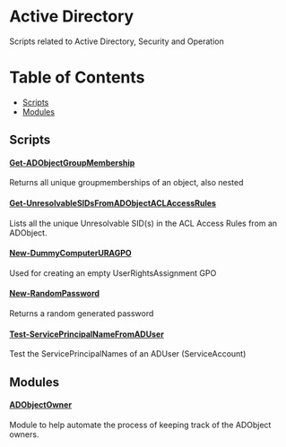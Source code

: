 # Active Directory
Scripts related to Active Directory, Security and Operation
# Table of Contents

  - [Scripts](#scripts)
  - [Modules](#modules)

## Scripts
#### [Get-ADObjectGroupMembership](./Get-ADObjectGroupMembership/)
Returns all unique groupmemberships of an object, also nested
#### [Get-UnresolvableSIDsFromADObjectACLAccessRules](./Get-UnresolvableSIDsFromADObjectACLAccessRules/)
Lists all the unique Unresolvable SID(s) in the ACL Access Rules from an ADObject.
#### [New-DummyComputerURAGPO](./New-DummyComputerURAGPO/)
Used for creating an empty UserRightsAssignment GPO
#### [New-RandomPassword](./New-RandomPassword/)
Returns a random generated password
#### [Test-ServicePrincipalNameFromADUser](./Test-ServicePrincipalNameFromADUser/)
Test the ServicePrincipalNames of an ADUser (ServiceAccount)

## Modules
#### [ADObjectOwner](https://github.com/tomstryhn/ADObjectOwner)
Module to help automate the process of keeping track of the ADObject owners.
